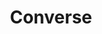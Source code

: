 ---
title: "Converse"
price: "$25"
image: "/assets/img/productfeatureimg3.jpg?nf_resize=fit&w=320"
description: "hand painted wooden earrings"
bestseller: false
sale: false
tags: "Shoes"
---